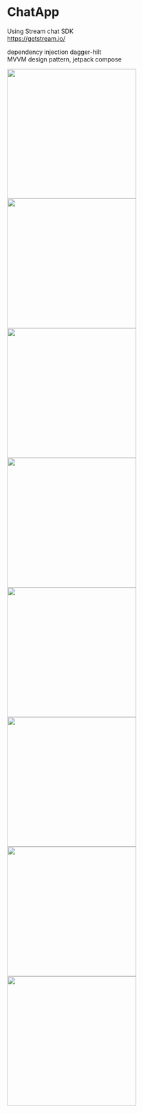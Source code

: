 # ChatApp
Using Stream chat SDK 
<br>https://getstream.io/

dependency injection dagger-hilt 
<br>MVVM design pattern,  jetpack compose

<img src="https://user-images.githubusercontent.com/79157384/190882071-2d968599-7c79-4658-92e5-c42a1c6b7b50.jpeg" width="300">   <img src="https://user-images.githubusercontent.com/79157384/190882072-2a4eea3f-a44f-47bc-a8e5-1b5fd2d42ef7.jpeg" width="300">
<img src="https://user-images.githubusercontent.com/79157384/190882063-211670bf-c306-49f0-8b60-df5ff3b40165.jpeg" width="300">   <img src="https://user-images.githubusercontent.com/79157384/190882061-08611e98-2466-4b71-a0fc-8d5c45e5921c.jpeg" width="300">
<img src="https://user-images.githubusercontent.com/79157384/190882064-56e504fc-ef1a-43af-b7e6-fb837b089dfb.jpeg" width="300">   <img src="https://user-images.githubusercontent.com/79157384/190882066-f8044082-b6b8-46e5-baf2-57560db580d0.jpeg" width="300">
<img src="https://user-images.githubusercontent.com/79157384/190882068-f313a30d-b658-4e83-9b3b-577294339946.jpeg" width="300">   <img src="https://user-images.githubusercontent.com/79157384/190882069-bf15ce6e-a48c-438a-8cae-06a24378e8db.jpeg" width="300">



